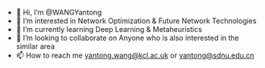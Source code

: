 - 👋 Hi, I’m @WANGYantong
- 👀 I’m interested in Network Optimization & Future Network Technologies
- 🌱 I’m currently learning Deep Learning & Metaheuristics
- 💞️ I’m looking to collaborate on Anyone who is also interested in the similar area 
- 📫 How to reach me yantong.wang@kcl.ac.uk or yantong@sdnu.edu.cn 

<!---
WANGYantong/WANGYantong is a ✨ special ✨ repository because its `README.md` (this file) appears on your GitHub profile.
You can click the Preview link to take a look at your changes.
--->

